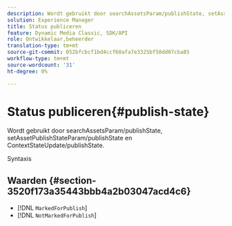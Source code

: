 ```yaml
---
description: Wordt gebruikt door searchAssetsParam/publishState, setAssetPublishStateParam/publishState en ContextStateUpdate/publishState.
solution: Experience Manager
title: Status publiceren
feature: Dynamic Media Classic, SDK/API
role: Ontwikkelaar,beheerder
translation-type: tm+mt
source-git-commit: 052bfcbcf1bd4ccf60afa7e3325bf58dd07cba85
workflow-type: tm+mt
source-wordcount: '31'
ht-degree: 0%

---
```



# Status publiceren{#publish-state}

Wordt gebruikt door searchAssetsParam/publishState, setAssetPublishStateParam/publishState en ContextStateUpdate/publishState.

Syntaxis

## Waarden {#section-3520f173a35443bbb4a2b03047acd4c6}

* [!DNL `MarkedForPublish`]
* [!DNL `NotMarkedForPublish`]

